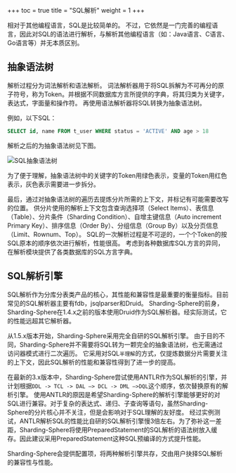 +++
toc = true
title = "SQL解析"
weight = 1
+++

相对于其他编程语言，SQL是比较简单的。
不过，它依然是一门完善的编程语言，因此对SQL的语法进行解析，与解析其他编程语言（如：Java语言、C语言、Go语言等）并无本质区别。

## 抽象语法树

解析过程分为词法解析和语法解析。
词法解析器用于将SQL拆解为不可再分的原子符号，称为Token。并根据不同数据库方言所提供的字典，将其归类为关键字，表达式，字面量和操作符。
再使用语法解析器将SQL转换为抽象语法树。

例如，以下SQL：

```sql
SELECT id, name FROM t_user WHERE status = 'ACTIVE' AND age > 18
```

解析之后的为抽象语法树见下图。

![SQL抽象语法树](http://ovfotjrsi.bkt.clouddn.com/sharding/sql_ast.png)

为了便于理解，抽象语法树中的关键字的Token用绿色表示，变量的Token用红色表示，灰色表示需要进一步拆分。

最后，通过对抽象语法树的遍历去提炼分片所需的上下文，并标记有可能需要改写的位置。
供分片使用的解析上下文包含查询选择项（Select Items）、表信息（Table）、分片条件（Sharding Condition）、自增主键信息（Auto increment Primary Key）、排序信息（Order By）、分组信息（Group By）以及分页信息（Limit、Rownum、Top）。
SQL的一次解析过程是不可逆的，一个个Token的按SQL原本的顺序依次进行解析，性能很高。
考虑到各种数据库SQL方言的异同，在解析模块提供了各类数据库的SQL方言字典。

## SQL解析引擎

SQL解析作为分库分表类产品的核心，其性能和兼容性是最重要的衡量指标。目前常见的SQL解析器主要有fdb，jsqlparser和Druid。
Sharding-Sphere的前身，Sharding-Sphere在1.4.x之前的版本使用Druid作为SQL解析器。经实际测试，它的性能远超其它解析器。

从1.5.x版本开始，Sharding-Sphere采用完全自研的SQL解析引擎。
由于目的不同，Sharding-Sphere并不需要将SQL转为一颗完全的抽象语法树，也无需通过访问器模式进行二次遍历。
它采用对SQL`半理解`的方式，仅提炼数据分片需要关注的上下文，因此SQL解析的性能和兼容性得到了进一步的提高。

在最新的3.x版本中，Sharding-Sphere尝试使用ANTLR作为SQL解析的引擎，并计划根据`DDL -> TCL -> DAL –> DCL -> DML –>DQL`这个顺序，依次替换原有的解析引擎。
使用ANTLR的原因是希望Sharding-Sphere的解析引擎能够更好的对SQL进行兼容。对于复杂的表达式、递归、子查询等语句，虽然Sharding-Sphere的分片核心并不关注，但是会影响对于SQL理解的友好度。
经过实例测试，ANTLR解析SQL的性能比自研的SQL解析引擎慢3倍左右。为了弥补这一差距，Sharding-Sphere将使用PreparedStatement的SQL解析的语法树放入缓存。因此建议采用PreparedStatement这种SQL预编译的方式提升性能。

Sharding-Sphere会提供配置项，将两种解析引擎共存，交由用户抉择SQL解析的兼容性与性能。
